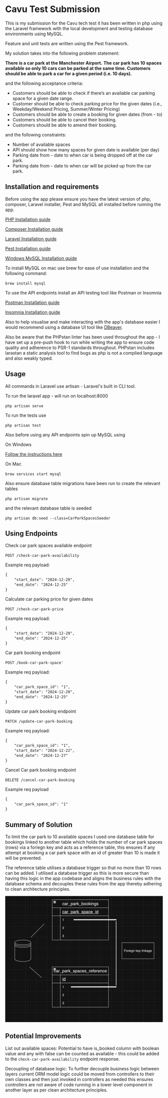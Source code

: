# Cavu Test Submission

This is my submission for the Cavu tech test it has been written in php using the Laravel framework with the local development and testing database environments using MySQL.

Feature and unit tests are written using the Pest framework.

My solution takes into the following problem statement:

**There is a car park at the Manchester Airport.**
**The car park has 10 spaces available so only 10 cars can be parked at the same time. Customers
should be able to park a car for a given period (i.e. 10 days).**

and the following acceptance criteria:

-   Customers should be able to check if there’s an available car parking space for a given
    date range.
-   Customer should be able to check parking price for the given dates (i.e., Weekday/Weekend Pricing, Summer/Winter Pricing)
-   Customers should be able to create a booking for given dates (from - to)
-   Customers should be able to cancel their booking.
-   Customers should be able to amend their booking.

and the following constraints:

-   Number of available spaces
-   API should show how many spaces for given date is available (per day)
-   Parking date from - date to when car is being dropped off at the car park.
-   Parking date from - date to when car will be picked up from the car park.

## Installation and requirements

Before using the app please ensure you have the latest version of php, composer, Laravel installer, Pest and MySQL all installed before running the app.

[PHP Installation guide](https://www.php.net/manual/en/install.php)

[Composer Installation guide](https://getcomposer.org/download/)

[Laravel Installation guide](https://laravel.com/docs/11.x/installation)

[Pest Installation guide](https://pestphp.com/docs/installation)

[Windows MySQL Installation guide ](https://dev.mysql.com/downloads/installer/)

To install MySQL on mac use brew for ease of use installation and the following command:

`brew install mysql`

To use the API endpoints install an API testing tool like Postman or Insomnia

[Postman Installation guide](https://www.postman.com/downloads/)

[Insomnia Installation guide](https://docs.insomnia.rest/insomnia/install)

Also to help visualise and make interacting with the app's database easier I would recommend using a database UI tool like [DBeaver](https://dbeaver.io/).

Also be aware that the PHPstan linter has been used throughout the app - I have set up a pre-push hook to run while writing the app to ensure code quality and adherence to PSR-1 standards throughout.
PHPstan includes larastan a static analysis tool to find bugs as php is not a complied language and also weakly typed.

## Usage

All commands in Laravel use artisan - Laravel's built in CLI tool.

To run the laravel app - will run on localhost:8000

`php artisan serve`

To run the tests use

`php artisan test`

Also before using any API endpoints spin up MySQL using

On Windows

[Follow the instructions here](https://dev.mysql.com/doc/mysql-getting-started/en/)

On Mac

`brew services start mysql`

Also ensure database table migrations have been run to create the relevant tables

`php artisan migrate`

and the relevant database table is seeded

`php artisan db:seed --class=CarParkSpacesSeeder`

## Using Endpoints

Check car park spaces available endpoint

`POST /check-car-park-availability`

Example req payload:

```
{
    "start_date": "2024-12-20",
    "end_date": "2024-12-25"
}
```

Calculate car parking price for given dates

`POST /check-car-park-price`

Example req payload:

```
{
    "start_date": "2024-12-20",
    "end_date": "2024-12-25"
}
```

Car park booking endpoint

`POST /book-car-park-space'`

Example req payload:

```
{
    "car_park_space_id": "1",
    "start_date": "2024-12-20",
    "end_date": "2024-12-25"
}

```

Update car park booking endpoint

`PATCH /update-car-park-booking`

Example req payload:

```
{
    "car_park_space_id": "1",
    "start_date": "2024-12-22",
    "end_date": "2024-12-27"
}
```

Cancel Car park booking endpoint

`DELETE /cancel-car-park-booking`

Example req payload

```
{
    "car_park_space_id": "1"
}
```

## Summary of Solution

To limit the car park to 10 available spaces I used one database table for bookings linked to another table which holds the number of car park spaces (rows) via a foriegn key and acts as a reference table, this ensures if any attempt at booking a car park space with an id of greater than 10 is made it will be prevented.

The reference table utilises a database trigger so that no more than 10 rows can be added.
I utilised a database trigger as this is more secure than having this logic in the app codebase and aligns the business rules with the database schema and decouples these rules from the app thereby adhering to clean architecture principles.

![](foreign_key_linkage.png)

## Potential Improvements

List out available spaces:
Potential to have is_booked column with boolean value and any with false can be counted as available - this could be added to the `check-car-park-availability` endpoint response.

Decoupling of database logic:
To further decouple business logic between layers current ORM model logic could be moved from controllers to their own classes and then just invoked in controllers as needed this ensures controllers are not aware of code running in a lower level component in another layer as per clean architecture principles.
